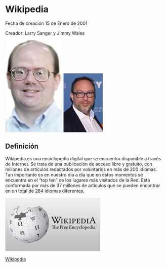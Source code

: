 # Wikipedia

Fecha de creación 15 de Enero de 2001

Creador: Larry Sanger y Jimmy Wales

![imagen](https://github.com/elfrago05/SMX2-M8_UF1_A1_HistoriaWeb_2002/blob/main/Larry-Sanger.jpg "imagen wikipedia")
![imagen](https://github.com/elfrago05/SMX2-M8_UF1_A1_HistoriaWeb_2002/blob/main/descarga%20(1).jpg "imagen wikipedia")


## Definición

Wikipedia es una enciclopedia digital que se encuentra disponible a través de Internet. Se trata de una publicación de acceso libre y gratuito, con millones de artículos redactados por voluntarios en más de 200 idiomas. Tan importante es en nuestro día a día que en estos momentos se encuentra en el “top ten” de los lugares más visitados de la Red. Está conformada por más de 37 millones de artículos que se pueden encontrar en un total de 284 idiomas diferentes.

![imagen](https://github.com/elfrago05/SMX2-M8_UF1_A1_HistoriaWeb_2002/blob/main/descarga.jpg "imagen wikipedia")

[Wikipedia](https://es.wikipedia.org/wiki/Wikipedia:Portada "Titulo Opcional")
